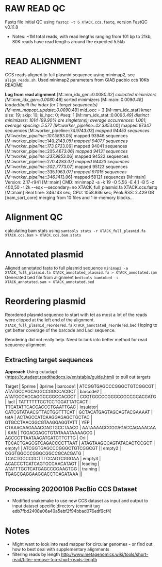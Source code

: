 # RAW READ QC
Fastq file initial QC using `fastqc -t 6 XTACK.ccs.fastq`, version FastQC v0.11.8
- Notes: ~1M total reads, with read lengths ranging from 101 bp to 21kb, 80K reads have read lengths around the expected 5.5kb


# READ ALIGNMENT
CCS reads aligned to full plasmid sequence using minimap2, see `align_reads.sh`.
Used minimap2 parameters from GIAB pacbio ccs 10Kb README

__Log from read alignment__ 
[M::mm_idx_gen::0.008*0.32] collected minimizers
[M::mm_idx_gen::0.008*0.48] sorted minimizers
[M::main::0.009*0.48] loaded/built the index for 1 target sequence(s)
[M::mm_mapopt_update::0.009*0.49] mid_occ = 3
[M::mm_idx_stat] kmer size: 19; skip: 10; is_hpc: 0; #seq: 1
[M::mm_idx_stat::0.009*0.49] distinct minimizers: 1014 (99.90% are singletons); average occurrences: 1.001; average spacing: 5.577
[M::worker_pipeline::42.385*3.00] mapped 97347 sequences
[M::worker_pipeline::74.974*3.03] mapped 94453 sequences
[M::worker_pipeline::107.589*3.05] mapped 93946 sequences
[M::worker_pipeline::140.214*3.05] mapped 94077 sequences
[M::worker_pipeline::173.073*3.06] mapped 94041 sequences
[M::worker_pipeline::205.467*3.06] mapped 94131 sequences
[M::worker_pipeline::237.985*3.06] mapped 94522 sequences
[M::worker_pipeline::270.428*3.07] mapped 94423 sequences
[M::worker_pipeline::302.777*3.07] mapped 95123 sequences
[M::worker_pipeline::335.196*3.07] mapped 97015 sequences
[M::worker_pipeline::346.141*3.06] mapped 59121 sequences
[M::main] Version: 2.17-r941
[M::main] CMD: minimap2 -a -k 19 -O 5,56 -E 4,1 -B 5 -z 400,50 -r 2k --eqx --secondary=no XTACK_full_plasmid.fa XTACK.ccs.fastq
[M::main] Real time: 346.143 sec; CPU: 1058.936 sec; Peak RSS: 2.429 GB
[bam_sort_core] merging from 10 files and 1 in-memory blocks...

# Alignment QC
calculating bam stats using `samtools stats -r XTACK_full_plasmid.fa XTACK.ccs.bam > XTACK.ccs.bam.stats`

# Annotated plasmid
Aligned annotated fasta to full plasmid sequence
`minimap2 -a XTACK_full_plasmid.fa XTACK_annotated_plasmid.fa > XTACK_annotated.sam` 
Generated bed file from alignment
`bedtools bamtobed -i XTACK_annotated.sam > XTACK_annotated.bed`

# Reordering plasmid
Reordered plasmid sequence to start with tet as most a lot of the reads were clipped at the left end of the alignment. 
`XTACK_full_plasmid_reordered.fa`
`XTACK_annotated_reordered.bed`
Hoping to get better coverage of the barcode and LacI sequence. 

Reordering did not really help. Need to look into better method for read sequence alignment


## Extracting target sequences
__Approach__ 
Using cutadapt (https://cutadapt.readthedocs.io/en/stable/guide.html) to pull out targets

Target   | 5prime                    | 3prime                    |
barcode1 | ATCGGTGAGCCCGGGCTGTCGGCGT | ATATGCCAGCAGGCCGGCCACGCT  |
barcode2 | ATATGCCAGCAGGCCGGCCACGCT  | CGGTGGCCCGGGCGGCCGCACGATG |
lacI     | TATTTTTTCCTCCTGGATTATCACT | TTCATATTCACCACCCTGAATTGAC |
Insulator| CATCGTATAACGTTACTGGTTTCAT | GCTACATGAGTAGCAGTACGAAAAT |
tetA     | ACTAGCCATCAAGGAGAGCTGCTAC | GTGCCTAACGGCGTAAGGAGGTATT |
YEP      | CTAAACAAGAAACGAGTGCCTAACG | AATAAAAGCGGGAGACCAGAAACAA |
KAN      | TGGACGAGCTGTATAAATAAAAGCG | ACCCCTTAATAAGATGATCTTCTTG |
Ori      | TCCACTGAGCGTCAGACCCCTTAAT | ATAGTAAGCCAGTATACACTCCGCT |
empty1   | ATCGGTGAGCCCGGGCTGTCGGCGT ||
empty2   | CGGTGGCCCGGGCGGCCGCACGATG | TCACTGCCCGCTTTCCAGTCGGGAA |
empty3   | ACACCCTCATCAGTGCCAACATAGT ||
leading  | ATATTTGCTCATGAGCCCGAAGTGG ||
training | TGAGCGAGGAAGCACCTCAGATAAA ||

## Processing 20200108 PacBio CCS Dataset 
- Modified snakemake to use new CCS dataset as input and output to input dataset specific directory (commit tag edb7fbd2408e06a40a5ebf2f94bbad076edf9cf4)

# Notes
- Might want to look into read mapper for circular genomes - or find out how to best deal with supplementary alignments
- filtering reads by length http://www.metagenomics.wiki/tools/short-read/filter-remove-too-short-reads-length